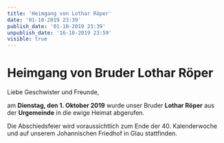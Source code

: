 ```yaml
---
title: 'Heimgang von Lothar Röper'
date: '01-10-2019 23:39'
publish_date: '01-10-2019 23:39'
unpublish_date: '16-10-2019 23:59'
visible: true
---
```


# Heimgang von Bruder Lothar Röper

Liebe Geschwister und Freunde,

am **Dienstag, den 1. Oktober 2019** wurde unser Bruder **Lothar Röper** aus der **Urgemeinde** in die ewige Heimat abgerufen.

Die Abschiedsfeier wird voraussichtlich zum Ende der 40. Kalenderwoche und auf unserem Johannischen Friedhof in Glau stattfinden. 